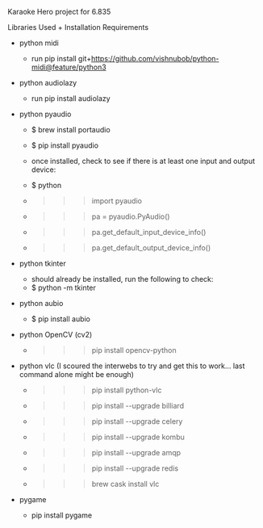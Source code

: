 Karaoke Hero project for 6.835

Libraries Used + Installation Requirements

- python midi
	- run pip install git+https://github.com/vishnubob/python-midi@feature/python3

- python audiolazy
	- run pip install audiolazy

- python pyaudio
	- $ brew install portaudio
	- $ pip install pyaudio

	- once installed, check to see if there is at least one input and output device:
	- $ python
	- >>> import pyaudio
	- >>> pa = pyaudio.PyAudio()
	- >>> pa.get_default_input_device_info()
	- >>> pa.get_default_output_device_info()

- python tkinter
	- should already be installed, run the following to check:
	- $ python -m tkinter

- python  aubio
	- $ pip install aubio

- python OpenCV (cv2)
	- >>> pip install opencv-python

- python vlc (I scoured the interwebs to try and get this to work... last command alone might be enough)
	- >>> pip install python-vlc
	- >>> pip install --upgrade billiard
	- >>> pip install --upgrade celery
	- >>> pip install --upgrade kombu
	- >>> pip install --upgrade amqp
	- >>> pip install --upgrade redis
	- >>> brew cask install vlc

- pygame
	- pip install pygame

<!-- - python cocoa
	- >>> pip install pycocoa -->
